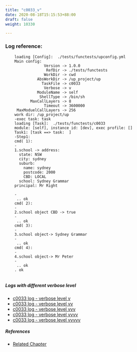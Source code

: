 ```yaml
---
title: "c0033_v"
date: 2020-08-18T15:15:53+88:00
draft: false
weight: 10330

---
```


### Log reference: <no value>

```
    loading [Config]:  ./tests/functests/upconfig.yml
    Main config:
                 Version -> 1.0.0
                  RefDir -> ./tests/functests
                 WorkDir -> cwd
              AbsWorkDir -> /up_project/up
                TaskFile -> c0033
                 Verbose -> v
              ModuleName -> self
               ShellType -> /bin/sh
           MaxCallLayers -> 8
                 Timeout -> 3600000
     MaxModuelCallLayers -> 256
    work dir: /up_project/up
    -exec task: task
    loading [Task]:  ./tests/functests/c0033
    module: [self], instance id: [dev], exec profile: []
    Task1: [task ==> task:  ]
    -Step1:
    cmd( 1):
    -
    1.school -> address:
      state: NSW
      city: sydney
      suburb:
        name: sydney
        postcode: 2000
        CBD: LOCAL
      school: Sydney Grammar
    principal: Mr Right
    
    -
     .. ok
    cmd( 2):
    -
    2.school object CBD -> true
    -
     .. ok
    cmd( 3):
    -
    3.school object-> Sydney Grammar
    -
     .. ok
    cmd( 4):
    -
    4.school object-> Mr Peter
    -
     .. ok
    . ok
    
```

##### Logs with different verbose level
* [c0033 log - verbose level v](../../logs/c0033_v)
* [c0033 log - verbose level vv](../../logs/c0033_vv)
* [c0033 log - verbose level vvv](../../logs/c0033_vvv)
* [c0033 log - verbose level vvvv](../../logs/c0033_vvvv)
* [c0033 log - verbose level vvvvv](../../logs/c0033_vvvvv)

##### References
* [Related Chapter](../../dvars/c0033)
